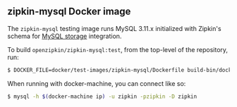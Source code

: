 ## zipkin-mysql Docker image

The `zipkin-mysql` testing image runs MySQL 3.11.x initialized with Zipkin's schema for
[MySQL storage](../../../zipkin-storage/mysql-v1) integration.

To build `openzipkin/zipkin-mysql:test`, from the top-level of the repository, run:
```bash
$ DOCKER_FILE=docker/test-images/zipkin-mysql/Dockerfile build-bin/docker/docker_build openzipkin/zipkin-mysql:test
```

When running with docker-machine, you can connect like so:

```bash
$ mysql -h $(docker-machine ip) -u zipkin -pzipkin -D zipkin
```
